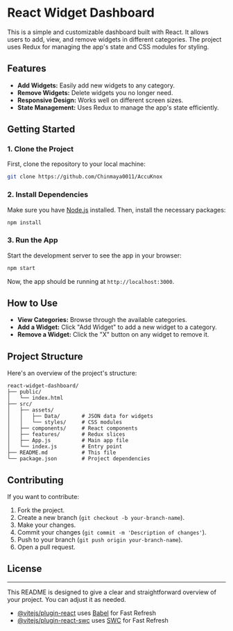 
# React Widget Dashboard

This is a simple and customizable dashboard built with React. It allows users to add, view, and remove widgets in different categories. The project uses Redux for managing the app's state and CSS modules for styling.

## Features

- **Add Widgets:** Easily add new widgets to any category.
- **Remove Widgets:** Delete widgets you no longer need.
- **Responsive Design:** Works well on different screen sizes.
- **State Management:** Uses Redux to manage the app's state efficiently.

## Getting Started

### 1. Clone the Project

First, clone the repository to your local machine:

```bash
git clone https://github.com/Chinmaya0011/AccuKnox

```

### 2. Install Dependencies

Make sure you have [Node.js](https://nodejs.org/) installed. Then, install the necessary packages:

```bash
npm install
```

### 3. Run the App

Start the development server to see the app in your browser:

```bash
npm start
```

Now, the app should be running at `http://localhost:3000`.

## How to Use

- **View Categories:** Browse through the available categories.
- **Add a Widget:** Click "Add Widget" to add a new widget to a category.
- **Remove a Widget:** Click the "X" button on any widget to remove it.

## Project Structure

Here's an overview of the project's structure:

```plaintext
react-widget-dashboard/
├── public/
│   └── index.html
├── src/
│   ├── assets/
│   │   ├── Data/       # JSON data for widgets
│   │   └── styles/     # CSS modules
│   ├── components/     # React components
│   ├── features/       # Redux slices
│   ├── App.js          # Main app file
│   └── index.js        # Entry point
├── README.md           # This file
└── package.json        # Project dependencies
```

## Contributing

If you want to contribute:

1. Fork the project.
2. Create a new branch (`git checkout -b your-branch-name`).
3. Make your changes.
4. Commit your changes (`git commit -m 'Description of changes'`).
5. Push to your branch (`git push origin your-branch-name`).
6. Open a pull request.

## License


---

This README is designed to give a clear and straightforward overview of your project. You can adjust it as needed.

- [@vitejs/plugin-react](https://github.com/vitejs/vite-plugin-react/blob/main/packages/plugin-react/README.md) uses [Babel](https://babeljs.io/) for Fast Refresh
- [@vitejs/plugin-react-swc](https://github.com/vitejs/vite-plugin-react-swc) uses [SWC](https://swc.rs/) for Fast Refresh
